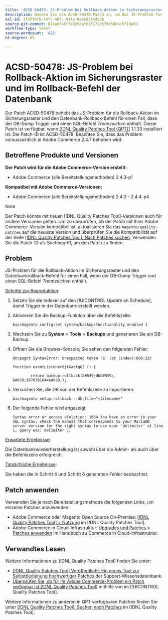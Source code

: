 ```yaml
---
title: 'ACSD-50478: JS-Problem bei Rollback-Aktion im Sicherungsraster und im Rollback-Befehl der Datenbank'
description: Wenden Sie den ACSD-50478-Patch an, um das JS-Problem für die Rollback-Aktion im Sicherungsraster und den Datenbankrollback-Befehl für einen Fall zu beheben, in dem der DB-Dump Trigger und einen SQL-Befehl zum *Trennzeichen* enthält.
exl-id: 2f47fbf6-44fc-487c-91fe-6e2e52fcdb2b
source-git-commit: 011a6f46f76029eaf67f172b576e58dac9710a3d
workflow-type: tm+mt
source-wordcount: '428'
ht-degree: 0%

---
```


# ACSD-50478: JS-Problem bei Rollback-Aktion im Sicherungsraster und im Rollback-Befehl der Datenbank

Der Patch ACSD-50478 behebt das JS-Problem für die Rollback-Aktion im Sicherungsraster und den Datenbank-Rollback-Befehl für einen Fall, dass der DB-Dump Trigger und einen SQL-Befehl *Trennzeichen* enthält. Dieser Patch ist verfügbar, wenn [[!DNL Quality Patches Tool (QPT)]](https://experienceleague.adobe.com/en/docs/commerce-operations/tools/quality-patches-tool/quality-patches-tool-to-self-serve-quality-patches) 1.1.33 installiert ist. Die Patch-ID ist ACSD-50478. Beachten Sie, dass das Problem voraussichtlich in Adobe Commerce 2.4.7 behoben wird.

## Betroffene Produkte und Versionen

**Der Patch wird für die Adobe Commerce-Version erstellt:**

* Adobe Commerce (alle Bereitstellungsmethoden) 2.4.3-p1

**Kompatibel mit Adobe Commerce-Versionen:**

* Adobe Commerce (alle Bereitstellungsmethoden) 2.4.0 - 2.4.4-p4

>[!NOTE]
>
>Der Patch könnte mit neuen [!DNL Quality Patches Tool]-Versionen auch für andere Versionen gelten. Um zu überprüfen, ob der Patch mit Ihrer Adobe Commerce-Version kompatibel ist, aktualisieren Sie das `magento/quality-patches` auf die neueste Version und überprüfen Sie die Kompatibilität auf der Seite [[!DNL Quality Patches Tool]: Nach Patches suchen](https://experienceleague.adobe.com/tools/commerce-quality-patches/index.html). Verwenden Sie die Patch-ID als Suchbegriff, um den Patch zu finden.

## Problem

JS-Problem für die Rollback-Aktion im Sicherungsraster und den Datenbankrollback-Befehl für einen Fall, wenn der DB-Dump Trigger und einen SQL-Befehl *Trennzeichen* enthält.

<u>Schritte zur Reproduktion</u>:

1. Setzen Sie die Indexer auf den [!UICONTROL Update on Schedule], damit Trigger in der Datenbank erstellt werden.
1. Aktivieren Sie die Backup-Funktion über die Befehlszeile:

   `bin/magento config:set system/backup/functionality_enabled 1`

1. Wechseln Sie zu **System** > **Tools** > **Backups** und generieren Sie ein DB-Backup.
1. Öffnen Sie die Browser-Konsole; Sie sehen den folgenden Fehler:

   ```
   Uncaught SyntaxError: Unexpected token '&' (at (index):606:32)
   
   function eventListener8jtGaqtgG2 () {
   
           return backup.rollback(&#039;db&#039;, &#039;1678391644&#039;);
   ```

1. Versuchen Sie, die DB von der Befehlszeile zu importieren:

   `bin/magento setup:rollback --db-file="<filename>"`

1. Der folgende Fehler wird angezeigt:

   ```
   Syntax error or access violation: 1064 You have an error in your SQL syntax; check the manual that corresponds to your MariaDB server version for the right syntax to use near 'delimiter' at line 1, query was: delimiter ;;
   ```

<u>Erwartete Ergebnisse</u>:

Die Datenbankwiederherstellung ist sowohl über die Admin- als auch über die Befehlszeile erfolgreich.

<u>Tatsächliche Ergebnisse</u>:

Sie haben die in Schritt 4 und Schritt 6 genannten Fehler beobachtet.

## Patch anwenden

Verwenden Sie je nach Bereitstellungsmethode die folgenden Links, um einzelne Patches anzuwenden:

* Adobe Commerce oder Magento Open Source On-Premise: [[!DNL Quality Patches Tool] > Nutzung](/help/tools/quality-patches-tool/usage.md) im [!DNL Quality Patches Tool].
* Adobe Commerce in Cloud-Infrastruktur: [Upgrades und Patches > Patches anwenden](https://experienceleague.adobe.com/docs/commerce-cloud-service/user-guide/develop/upgrade/apply-patches.html) im Handbuch zu Commerce in Cloud-Infrastruktur.

## Verwandtes Lesen

Weitere Informationen zu [!DNL Quality Patches Tool] finden Sie unter:

* [[!DNL Quality Patches Tool] Veröffentlicht: Ein neues Tool zur Selbstbedienung hochwertiger Patches ](https://experienceleague.adobe.com/en/docs/commerce-operations/tools/quality-patches-tool/quality-patches-tool-to-self-serve-quality-patches) der Support-Wissensdatenbank.
* [Überprüfen Sie, ob für Ihr Adobe Commerce-Problem ein Patch verfügbar ist [!DNL Quality Patches Tool]](/help/tools/quality-patches-tool/patches-available-in-qpt/check-patch-for-magento-issue-with-magento-quality-patches.md) mithilfe von im [!UICONTROL Quality Patches Tool].


Weitere Informationen zu anderen in QPT verfügbaren Patches finden Sie unter [[!DNL Quality Patches Tool]: Suchen nach Patches](https://experienceleague.adobe.com/tools/commerce-quality-patches/index.html) im [!DNL Quality Patches Tool].
